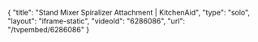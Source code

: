 {
    "title": "Stand Mixer Spiralizer Attachment | KitchenAid",
    "type": "solo",
    "layout": "iframe-static",
    "videoId": "6286086",
    "url": "\/tvpembed\/6286086"
}